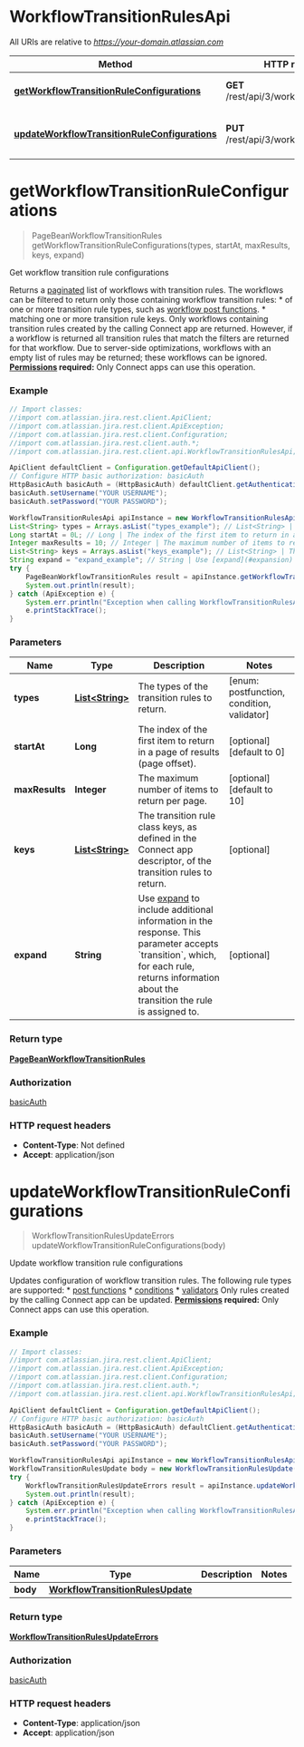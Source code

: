 # WorkflowTransitionRulesApi

All URIs are relative to *https://your-domain.atlassian.com*

Method | HTTP request | Description
------------- | ------------- | -------------
[**getWorkflowTransitionRuleConfigurations**](WorkflowTransitionRulesApi.md#getWorkflowTransitionRuleConfigurations) | **GET** /rest/api/3/workflow/rule/config | Get workflow transition rule configurations
[**updateWorkflowTransitionRuleConfigurations**](WorkflowTransitionRulesApi.md#updateWorkflowTransitionRuleConfigurations) | **PUT** /rest/api/3/workflow/rule/config | Update workflow transition rule configurations

<a name="getWorkflowTransitionRuleConfigurations"></a>
# **getWorkflowTransitionRuleConfigurations**
> PageBeanWorkflowTransitionRules getWorkflowTransitionRuleConfigurations(types, startAt, maxResults, keys, expand)

Get workflow transition rule configurations

Returns a [paginated](#pagination) list of workflows with transition rules. The workflows can be filtered to return only those containing workflow transition rules:   *  of one or more transition rule types, such as [workflow post functions](https://developer.atlassian.com/cloud/jira/platform/modules/workflow-post-function/).  *  matching one or more transition rule keys.  Only workflows containing transition rules created by the calling Connect app are returned. However, if a workflow is returned all transition rules that match the filters are returned for that workflow.  Due to server-side optimizations, workflows with an empty list of rules may be returned; these workflows can be ignored.  **[Permissions](#permissions) required:** Only Connect apps can use this operation.

### Example
```java
// Import classes:
//import com.atlassian.jira.rest.client.ApiClient;
//import com.atlassian.jira.rest.client.ApiException;
//import com.atlassian.jira.rest.client.Configuration;
//import com.atlassian.jira.rest.client.auth.*;
//import com.atlassian.jira.rest.client.api.WorkflowTransitionRulesApi;

ApiClient defaultClient = Configuration.getDefaultApiClient();
// Configure HTTP basic authorization: basicAuth
HttpBasicAuth basicAuth = (HttpBasicAuth) defaultClient.getAuthentication("basicAuth");
basicAuth.setUsername("YOUR USERNAME");
basicAuth.setPassword("YOUR PASSWORD");

WorkflowTransitionRulesApi apiInstance = new WorkflowTransitionRulesApi();
List<String> types = Arrays.asList("types_example"); // List<String> | The types of the transition rules to return.
Long startAt = 0L; // Long | The index of the first item to return in a page of results (page offset).
Integer maxResults = 10; // Integer | The maximum number of items to return per page.
List<String> keys = Arrays.asList("keys_example"); // List<String> | The transition rule class keys, as defined in the Connect app descriptor, of the transition rules to return.
String expand = "expand_example"; // String | Use [expand](#expansion) to include additional information in the response. This parameter accepts `transition`, which, for each rule, returns information about the transition the rule is assigned to.
try {
    PageBeanWorkflowTransitionRules result = apiInstance.getWorkflowTransitionRuleConfigurations(types, startAt, maxResults, keys, expand);
    System.out.println(result);
} catch (ApiException e) {
    System.err.println("Exception when calling WorkflowTransitionRulesApi#getWorkflowTransitionRuleConfigurations");
    e.printStackTrace();
}
```

### Parameters

Name | Type | Description  | Notes
------------- | ------------- | ------------- | -------------
 **types** | [**List&lt;String&gt;**](String.md)| The types of the transition rules to return. | [enum: postfunction, condition, validator]
 **startAt** | **Long**| The index of the first item to return in a page of results (page offset). | [optional] [default to 0]
 **maxResults** | **Integer**| The maximum number of items to return per page. | [optional] [default to 10]
 **keys** | [**List&lt;String&gt;**](String.md)| The transition rule class keys, as defined in the Connect app descriptor, of the transition rules to return. | [optional]
 **expand** | **String**| Use [expand](#expansion) to include additional information in the response. This parameter accepts &#x60;transition&#x60;, which, for each rule, returns information about the transition the rule is assigned to. | [optional]

### Return type

[**PageBeanWorkflowTransitionRules**](PageBeanWorkflowTransitionRules.md)

### Authorization

[basicAuth](../README.md#basicAuth)

### HTTP request headers

 - **Content-Type**: Not defined
 - **Accept**: application/json

<a name="updateWorkflowTransitionRuleConfigurations"></a>
# **updateWorkflowTransitionRuleConfigurations**
> WorkflowTransitionRulesUpdateErrors updateWorkflowTransitionRuleConfigurations(body)

Update workflow transition rule configurations

Updates configuration of workflow transition rules. The following rule types are supported:   *  [post functions](https://developer.atlassian.com/cloud/jira/platform/modules/workflow-post-function/)  *  [conditions](https://developer.atlassian.com/cloud/jira/platform/modules/workflow-condition/)  *  [validators](https://developer.atlassian.com/cloud/jira/platform/modules/workflow-validator/)  Only rules created by the calling Connect app can be updated.  **[Permissions](#permissions) required:** Only Connect apps can use this operation.

### Example
```java
// Import classes:
//import com.atlassian.jira.rest.client.ApiClient;
//import com.atlassian.jira.rest.client.ApiException;
//import com.atlassian.jira.rest.client.Configuration;
//import com.atlassian.jira.rest.client.auth.*;
//import com.atlassian.jira.rest.client.api.WorkflowTransitionRulesApi;

ApiClient defaultClient = Configuration.getDefaultApiClient();
// Configure HTTP basic authorization: basicAuth
HttpBasicAuth basicAuth = (HttpBasicAuth) defaultClient.getAuthentication("basicAuth");
basicAuth.setUsername("YOUR USERNAME");
basicAuth.setPassword("YOUR PASSWORD");

WorkflowTransitionRulesApi apiInstance = new WorkflowTransitionRulesApi();
WorkflowTransitionRulesUpdate body = new WorkflowTransitionRulesUpdate(); // WorkflowTransitionRulesUpdate | 
try {
    WorkflowTransitionRulesUpdateErrors result = apiInstance.updateWorkflowTransitionRuleConfigurations(body);
    System.out.println(result);
} catch (ApiException e) {
    System.err.println("Exception when calling WorkflowTransitionRulesApi#updateWorkflowTransitionRuleConfigurations");
    e.printStackTrace();
}
```

### Parameters

Name | Type | Description  | Notes
------------- | ------------- | ------------- | -------------
 **body** | [**WorkflowTransitionRulesUpdate**](WorkflowTransitionRulesUpdate.md)|  |

### Return type

[**WorkflowTransitionRulesUpdateErrors**](WorkflowTransitionRulesUpdateErrors.md)

### Authorization

[basicAuth](../README.md#basicAuth)

### HTTP request headers

 - **Content-Type**: application/json
 - **Accept**: application/json

